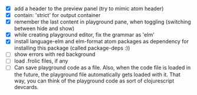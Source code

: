 - [x] add a header to the preview panel (try to mimic atom header)
- [x] contain: 'strict' for output container
- [x] remember the last content in playground pane, when toggling (switching between hide and show)
- [x] while creating playground editor, fix the grammar as 'elm'
- [x] install language-elm and elm-format atom packages as dependency for installing this package (called package-deps :))
- [ ] show errors with red background
- [ ] load .frolic files, if any
- [ ] Can save playground code as a file. Also, when the code file is loaded in the future, the playground file automatically gets loaded with it. That way, you can think of the playground code as sort of clojurescript devcards.

